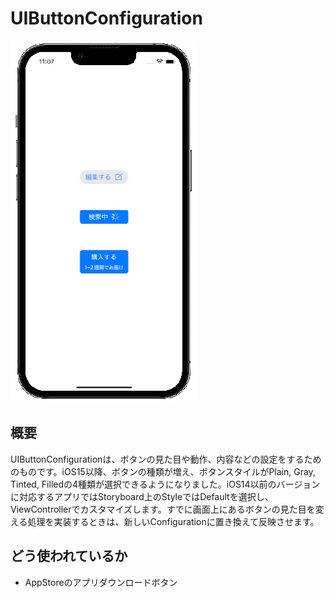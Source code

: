 # UIButtonConfiguration
![UIButtonConfiguration](UIButtonConfiguration.gif)

## 概要
UIButtonConfigurationは、ボタンの見た目や動作、内容などの設定をするためのものです。iOS15以降、ボタンの種類が増え、ボタンスタイルがPlain, Gray, Tinted, Filledの4種類が選択できるようになりました。iOS14以前のバージョンに対応するアプリではStoryboard上のStyleではDefaultを選択し、ViewControllerでカスタマイズします。すでに画面上にあるボタンの見た目を変える処理を実装するときは、新しいConfigurationに置き換えて反映させます。

## どう使われているか
- AppStoreのアプリダウンロードボタン
